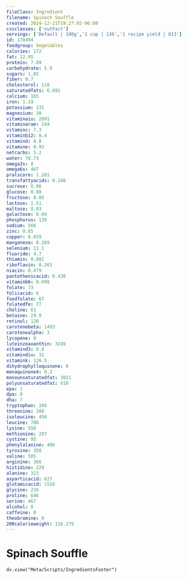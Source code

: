 ```yaml
---
fileClass: Ingredient
filename: Spinach Souffle
created: 2024-12-21T19:27:02-06:00
cssclasses: ['nutFact']
servings: ['Default | 100g','1 cup | 136','1 recipe yield | 813']
id: 170494
foodgroup: Vegetables
calories: 172
fat: 12.95
protein: 7.89
carbohydrate: 5.9
sugars: 1.85
fiber: 0.7
cholesterol: 118
saturatedfats: 6.091
calcium: 165
iron: 1.19
potassium: 231
magnesium: 30
vitaminaiu: 2891
vitaminarae: 244
vitaminc: 7.3
vitaminb12: 0.4
vitamind: 0.8
vitamine: 0.93
netcarbs: 5.2
water: 70.73
omega3s: 8
omega6s: 467
pralscore: 1.201
transfattyacids: 0.188
sucrose: 0.06
glucose: 0.08
fructose: 0.05
lactose: 1.51
maltose: 0.03
galactose: 0.04
phosphorus: 139
sodium: 566
zinc: 0.85
copper: 0.059
manganese: 0.269
selenium: 11.1
fluoride: 4.7
thiamin: 0.082
riboflavin: 0.263
niacin: 0.479
pantothenicacid: 0.438
vitaminb6: 0.098
folate: 73
folicacid: 6
foodfolate: 67
folatedfe: 77
choline: 61
betaine: 29.9
retinol: 120
carotenebeta: 1493
carotenealpha: 3
lycopene: 0
luteinzeaxanthin: 3249
vitamind3: 0.8
vitamindiu: 31
vitamink: 126.5
dihydrophylloquinone: 0
menaquinone4: 0.3
monounsaturatedfat: 3021
polyunsaturatedfat: 610
epa: 1
dpa: 0
dha: 7
tryptophan: 108
threonine: 308
isoleucine: 450
leucine: 708
lysine: 558
methionine: 207
cystine: 95
phenylalanine: 406
tyrosine: 350
valine: 505
arginine: 366
histidine: 229
alanine: 323
asparticacid: 627
glutamicacid: 1556
glycine: 216
proline: 646
serine: 467
alcohol: 0
caffeine: 0
theobromine: 0
200calorieweight: 116.279
---
```


# Spinach Souffle

```dataviewjs
dv.view("Meta/Scripts/IngredientsFooter")
```